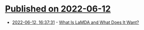 # [Published on 2022-06-12](index.md)

* [2022-06-12, 16:37:31](https://news.ycombinator.com/item?id=31715828) - [What Is LaMDA and What Does It Want?](https://cajundiscordian.medium.com/what-is-lamda-and-what-does-it-want-688632134489)
